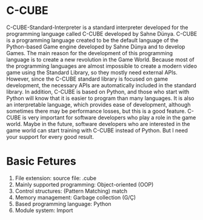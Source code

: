 # C-CUBE
C-CUBE-Standard-Interpreter is a standard interpreter developed for the programming language called C-CUBE developed by Sahne Dünya. C-CUBE is a programming language created to be the default language of the Python-based Game engine developed by Sahne Dünya and to develop Games. The main reason for the development of this programming language is to create a new revolution in the Game World. Because most of the programming languages ​​are almost impossible to create a modern video game using the Standard Library, so they mostly need external APIs. However, since the C-CUBE standard library is focused on game development, the necessary APIs are automatically included in the standard library. In addition, C-CUBE is based on Python, and those who start with Python will know that it is easier to program than many languages. It is also an interpretable language, which provides ease of development, although sometimes there may be performance losses, but this is a good feature. C-CUBE is very important for software developers who play a role in the game world. Maybe in the future, software developers who are interested in the game world can start training with C-CUBE instead of Python. But I need your support for every good result.

# Basic Fetures
1. File extension: source file: .cube
2. Mainly supported programming: Object-oriented (OOP)
3. Control structures: (Pattern Matching) match
4. Memory management: Garbage collection (G/Ç)
5. Based programming language: Python
6. Module system: Import
